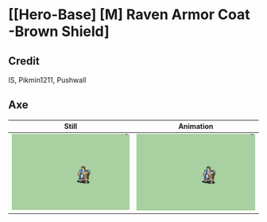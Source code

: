 # [\[Hero-Base\] \[M\] Raven Armor Coat -Brown Shield]

## Credit

IS, Pikmin1211, Pushwall
	
## Axe

| Still | Animation |
| :---: | :-------: |
| ![Axe still](./Axe_000.png) | ![Axe animation](./Axe.gif) |
